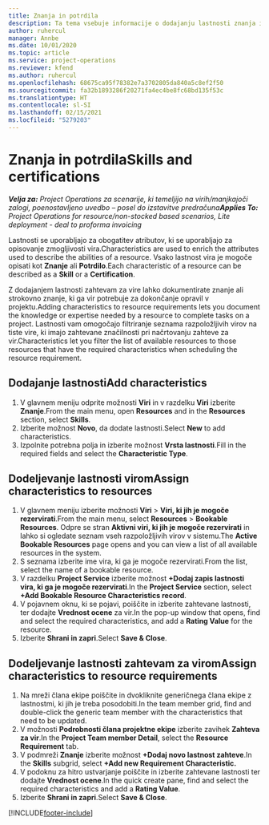 ```yaml
---
title: Znanja in potrdila
description: Ta tema vsebuje informacije o dodajanju lastnosti znanja in potrdil v vire.
author: ruhercul
manager: Annbe
ms.date: 10/01/2020
ms.topic: article
ms.service: project-operations
ms.reviewer: kfend
ms.author: ruhercul
ms.openlocfilehash: 68675ca95f78382e7a3702805da840a5c8ef2f50
ms.sourcegitcommit: fa32b1893286f20271fa4ec4be8fc68bd135f53c
ms.translationtype: HT
ms.contentlocale: sl-SI
ms.lasthandoff: 02/15/2021
ms.locfileid: "5279203"
---
```

# <a name="skills-and-certifications"></a><span data-ttu-id="a8a80-103">Znanja in potrdila</span><span class="sxs-lookup"><span data-stu-id="a8a80-103">Skills and certifications</span></span>
<span data-ttu-id="a8a80-104">_**Velja za:** Project Operations za scenarije, ki temeljijo na virih/manjkajoči zalogi, poenostavljeno uvedbo – posel do izstavitve predračuna_</span><span class="sxs-lookup"><span data-stu-id="a8a80-104">_**Applies To:** Project Operations for resource/non-stocked based scenarios, Lite deployment - deal to proforma invoicing_</span></span>

<span data-ttu-id="a8a80-105">Lastnosti se uporabljajo za obogatitev atributov, ki se uporabljajo za opisovanje zmogljivosti vira.</span><span class="sxs-lookup"><span data-stu-id="a8a80-105">Characteristics are used to enrich the attributes used to describe the abilities of a resource.</span></span> <span data-ttu-id="a8a80-106">Vsako lastnost vira je mogoče opisati kot **Znanje** ali **Potrdilo**.</span><span class="sxs-lookup"><span data-stu-id="a8a80-106">Each characteristic of a resource can be described as a **Skill** or a **Certification**.</span></span>

<span data-ttu-id="a8a80-107">Z dodajanjem lastnosti zahtevam za vire lahko dokumentirate znanje ali strokovno znanje, ki ga vir potrebuje za dokončanje opravil v projektu.</span><span class="sxs-lookup"><span data-stu-id="a8a80-107">Adding characteristics to resource requirements lets you document the knowledge or expertise needed by a resource to complete tasks on a project.</span></span> <span data-ttu-id="a8a80-108">Lastnosti vam omogočajo filtriranje seznama razpoložljivih virov na tiste vire, ki imajo zahtevane značilnosti pri načrtovanju zahteve za vir.</span><span class="sxs-lookup"><span data-stu-id="a8a80-108">Characteristics let you filter the list of available resources to those resources that have the required characteristics when scheduling the resource requirement.</span></span>

## <a name="add-characteristics"></a><span data-ttu-id="a8a80-109">Dodajanje lastnosti</span><span class="sxs-lookup"><span data-stu-id="a8a80-109">Add characteristics</span></span>

1. <span data-ttu-id="a8a80-110">V glavnem meniju odprite možnosti **Viri** in v razdelku **Viri** izberite **Znanje**.</span><span class="sxs-lookup"><span data-stu-id="a8a80-110">From the main menu, open **Resources** and in the **Resources** section, select **Skills**.</span></span>
2. <span data-ttu-id="a8a80-111">Izberite možnost **Novo**, da dodate lastnosti.</span><span class="sxs-lookup"><span data-stu-id="a8a80-111">Select **New** to add characteristics.</span></span>
3. <span data-ttu-id="a8a80-112">Izpolnite potrebna polja in izberite možnost **Vrsta lastnosti**.</span><span class="sxs-lookup"><span data-stu-id="a8a80-112">Fill in the required fields and select the **Characteristic Type**.</span></span>

## <a name="assign-characteristics-to-resources"></a><span data-ttu-id="a8a80-113">Dodeljevanje lastnosti virom</span><span class="sxs-lookup"><span data-stu-id="a8a80-113">Assign characteristics to resources</span></span>

1. <span data-ttu-id="a8a80-114">V glavnem meniju izberite možnosti **Viri** > **Viri, ki jih je mogoče rezervirati**.</span><span class="sxs-lookup"><span data-stu-id="a8a80-114">From the main menu, select **Resources** > **Bookable Resources**.</span></span> <span data-ttu-id="a8a80-115">Odpre se stran **Aktivni viri, ki jih je mogoče rezervirati** in lahko si ogledate seznam vseh razpoložljivih virov v sistemu.</span><span class="sxs-lookup"><span data-stu-id="a8a80-115">The **Active Bookable Resources** page opens and you can view a list of all available resources in the system.</span></span>
2. <span data-ttu-id="a8a80-116">S seznama izberite ime vira, ki ga je mogoče rezervirati.</span><span class="sxs-lookup"><span data-stu-id="a8a80-116">From the list, select the name of a bookable resource.</span></span>
3. <span data-ttu-id="a8a80-117">V razdelku **Project Service** izberite možnost **+Dodaj zapis lastnosti vira, ki ga je mogoče rezervirati**.</span><span class="sxs-lookup"><span data-stu-id="a8a80-117">In the **Project Service** section, select **+Add Bookable Resource Characteristics record**.</span></span>
4. <span data-ttu-id="a8a80-118">V pojavnem oknu, ki se pojavi, poiščite in izberite zahtevane lastnosti, ter dodajte **Vrednost ocene** za vir.</span><span class="sxs-lookup"><span data-stu-id="a8a80-118">In the pop-up window that opens, find and select the required characteristics, and add a **Rating Value** for the resource.</span></span>
5. <span data-ttu-id="a8a80-119">Izberite **Shrani in zapri**.</span><span class="sxs-lookup"><span data-stu-id="a8a80-119">Select **Save & Close**.</span></span>

## <a name="assign-characteristics-to-resource-requirements"></a><span data-ttu-id="a8a80-120">Dodeljevanje lastnosti zahtevam za virom</span><span class="sxs-lookup"><span data-stu-id="a8a80-120">Assign characteristics to resource requirements</span></span>

1. <span data-ttu-id="a8a80-121">Na mreži člana ekipe poiščite in dvokliknite generičnega člana ekipe z lastnostmi, ki jih je treba posodobiti.</span><span class="sxs-lookup"><span data-stu-id="a8a80-121">In the team member grid, find and double-click the generic team member with the characteristics that need to be updated.</span></span>
2. <span data-ttu-id="a8a80-122">V možnosti **Podrobnosti člana projektne ekipe** izberite zavihek **Zahteva za vir**.</span><span class="sxs-lookup"><span data-stu-id="a8a80-122">In the **Project Team member Detail**, select the **Resource Requirement** tab.</span></span>
3. <span data-ttu-id="a8a80-123">V podmreži **Znanje** izberite možnost **+Dodaj novo lastnost zahteve**.</span><span class="sxs-lookup"><span data-stu-id="a8a80-123">In the **Skills** subgrid, select **+Add new Requirement Characteristic.**</span></span>
4. <span data-ttu-id="a8a80-124">V podoknu za hitro ustvarjanje poiščite in izberite zahtevane lastnosti ter dodajte **Vrednost ocene**.</span><span class="sxs-lookup"><span data-stu-id="a8a80-124">In the quick create pane, find and select the required characteristics and add a **Rating Value**.</span></span>
5. <span data-ttu-id="a8a80-125">Izberite **Shrani in zapri**.</span><span class="sxs-lookup"><span data-stu-id="a8a80-125">Select **Save & Close**.</span></span>

[!INCLUDE[footer-include](../includes/footer-banner.md)]
